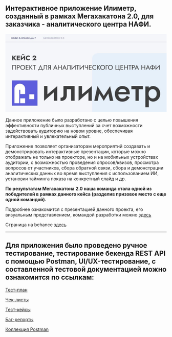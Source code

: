 ## **Интерактивное приложение Илиметр, созданный в рамках Мегахакатона 2.0, для заказчика - аналитического центра НАФИ.**

![шапка](https://github.com/BelYul/Nafi_project.ilimetr/blob/master/%D0%A1%D0%BA%D1%80%D0%B8%D0%BD-%D0%B7%D0%B0%D0%B3%D0%BE%D0%BB%D0%BE%D0%B2%D0%BE%D0%BA.JPG)

Данное приложение было разработано с целью повышения эффективности публичных выступлений за счет возможности задействовать аудиторию на новом уровне, обеспечивая интерактивный и увлекательный опыт.

Приложение позволяет организаторам мероприятий создавать и демонстрировать интерактивные презентации, которые можно отображать не только на проекторе, но и на мобильных устройствах аудитории, с возможностью проведения опросов/квизов, просмотра вопросов от участников, сбора обратной связи, сбора и демонстрации аналитических данных во время выступления с использованием ИИ, установки тайминга показа на конкретный слайд и др.

**По результатам Мегахакатона 2.0 наша команда стала одной из победителей в рамках данного кейса (разделив призовое место с еще одной командой).**

Подробнее ознакомится с презентацией данного проекта, его визуальным представлением, командой разработки можно [здесь](https://docs.google.com/presentation/d/1gVZL0Idss5JzoLov1zlWnz1YGPVEgqBAz5cZRUKMY0E/edit?usp=sharing)

Страница на behance [здесь](https://www.behance.net/gallery/203559397/ilimetr-proekt-dlja-analiticheskogo-centra-nafi)
___________________
## Для приложения было проведено ручное тестирование, тестирование бекенда REST API c помощью Postman, UI/UX-тестирование, с составленной тестовой документацией можно ознакомится по ссылкам:
[Тест-план](https://docs.google.com/document/d/1lWMZjM_QXU4Bgx8PBO9DH9Nfl9YgYwP8-YsNZk1qaBE/edit?usp=sharing)

[Чек-листы](https://docs.google.com/spreadsheets/d/1hWsVCQ-Tvz9ZCikI3nNjIQGQkQUGYCoq80BugmwoyYY/edit?gid=929701560#gid=929701560)

[Тест-кейсы](https://docs.google.com/spreadsheets/d/1AMrdFtUZYuG00j7XBfct-FyqR2E4gwdMQ8YI4luxah4/edit?usp=sharing)

[Баг-репорты](https://docs.google.com/spreadsheets/d/1gi6l9IKLFhg_IgTKK0eY7r8Wvw65GPq5HyQFzey1tV0/edit?gid=876984196#gid=876984196)

[Коллекция Postman](https://github.com/BelYul/Nafi_project.ilimetr/blob/master/%D0%9D%D0%90%D0%A4%D0%98%20%D0%98%D0%BB%D0%B8%D0%BC%D0%B5%D1%82%D1%80.postman_collection.json)
